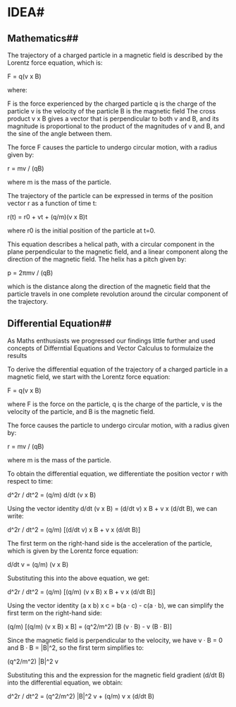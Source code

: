 
# IDEA#


























## Mathematics##




The trajectory of a charged particle in a magnetic field is described by the Lorentz force equation, which is:

F = q(v x B)

where:

F is the force experienced by the charged particle
q is the charge of the particle
v is the velocity of the particle
B is the magnetic field
The cross product v x B gives a vector that is perpendicular to both v and B, and its magnitude is proportional to the product of the magnitudes of v and B, and the sine of the angle between them.

The force F causes the particle to undergo circular motion, with a radius given by:

r = mv / (qB)

where m is the mass of the particle.

The trajectory of the particle can be expressed in terms of the position vector r as a function of time t:

r(t) = r0 + vt + (q/m)(v x B)t

where r0 is the initial position of the particle at t=0.

This equation describes a helical path, with a circular component in the plane perpendicular to the magnetic field, and a linear component along the direction of the magnetic field. The helix has a pitch given by:

p = 2πmv / (qB)

which is the distance along the direction of the magnetic field that the particle travels in one complete revolution around the circular component of the trajectory.




## Differential Equation##

As Maths enthusiasts we progressed our findings little further and used concepts of Differntial Equations and Vector Calculus to formulaize the results 

To derive the differential equation of the trajectory of a charged particle in a magnetic field, we start with the Lorentz force equation:

F = q(v x B)

where F is the force on the particle, q is the charge of the particle, v is the velocity of the particle, and B is the magnetic field.

The force causes the particle to undergo circular motion, with a radius given by:

r = mv / (qB)

where m is the mass of the particle.

To obtain the differential equation, we differentiate the position vector r with respect to time:

d^2r / dt^2 = (q/m) d/dt (v x B)

Using the vector identity d/dt (v x B) = (d/dt v) x B + v x (d/dt B), we can write:

d^2r / dt^2 = (q/m) [(d/dt v) x B + v x (d/dt B)]

The first term on the right-hand side is the acceleration of the particle, which is given by the Lorentz force equation:

d/dt v = (q/m) (v x B)

Substituting this into the above equation, we get:

d^2r / dt^2 = (q/m) [(q/m) (v x B) x B + v x (d/dt B)]

Using the vector identity (a x b) x c = b(a · c) - c(a · b), we can simplify the first term on the right-hand side:

(q/m) [(q/m) (v x B) x B] = (q^2/m^2) [B (v · B) - v (B · B)]

Since the magnetic field is perpendicular to the velocity, we have v · B = 0 and B · B = |B|^2, so the first term simplifies to:

(q^2/m^2) |B|^2 v

Substituting this and the expression for the magnetic field gradient (d/dt B) into the differential equation, we obtain:

d^2r / dt^2 = (q^2/m^2) |B|^2 v + (q/m) v x (d/dt B)
